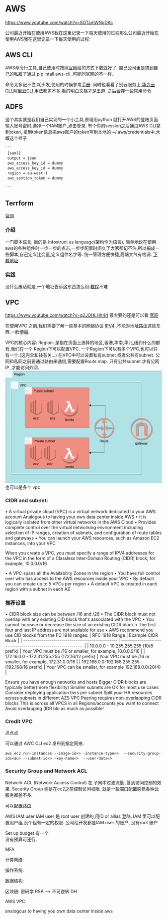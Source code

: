 # AWS

https://www.youtube.com/watch?v=SOTamWNgDKc

公司最近开始在使用AWS我在这里记录一下每天使用的过程那么公司最近开始在使用AWS我在这里记录一下每天使用的过程:

## AWS CLI
 
 AWS命令行工具,自己使用时按照[官网](https://docs.aws.amazon.com/cli/latest/userguide/getting-started-install.html)给的方式下载就好了.
 自己公司里是搞到自己的私服了通过 pip intall aws-cli ,可能同官网的不一样.

 命令太多记不住,耗头发,使用的时候参考[手册](https://awscli.amazonaws.com/v2/documentation/api/latest/reference/index.html).
 同时也看看了别云服务上,[华为云CLI](https://support.huaweicloud.com/qs-hcli/hcli_02.html),[阿里云CLI](https://help.aliyun.com/product/29991.html) 用法都差不多,看的明白文档才是王道.
 之后会存一些常用命令

## ADFS

  这个其实就是我们自己实现的一个小工具,原理用python 就打开AWS的登陆页面输入账号密码,选择一个IAM账户,点击登录.
  有个你的session之后通过AWS CLI拿到token, 拿到token信息把aws账户的token写到本地的 ~/.aws/credentials中,大概这个样子


    ```
     [saml]
     output = json
     aws_access_key_id = dummy
     aws_access_key_id = dummy
     region = eu-west-1
     aws_sestion_token = dummy

    ```

## Terrform   
 [官网](https://www.terraform.io/)     
 ### 介绍
 一门脚本语言, 目的是 Infostruct as language(架构作为语言), 简单地说在使用aws的各种组件时一步一步的点击,一步步配置时间久了大家都记不住,所以搞成一些脚本,自己定义比变量,定义组件名字等. 统一管理方便快捷,高端大气有格调.
 [下载地址](https://www.terraform.io/downloads)
 ### 实践
 没什么废话就是,一个地址告诉这东西怎么用:[教程](https://learn.hashicorp.com/collections/terraform/aws-get-started)不难



## VPC
https://www.youtube.com/watch?v=g2JOHLHh4rI
最主要的还是可以看 [官网](https://docs.aws.amazon.com/vpc/latest/userguide/what-is-amazon-vpc.html)

在使用VPC 之前,我们需要了解一些基本的网络协议 [IPV4](../network/networkLayer.md) ,不能对地址路由这些东西,一脸懵逼.

VPC的核心内容:
Region: 是指在页面上选择的地区,香港,华南,华北,纽约什么的都有,我们在一个 Region下可以配置VPC.
一个Region下可以有多个VPC,也可以只有一个.(这完全和钱有关...)
在VPC中可以设置私有subnet 或者公共有subnet.
公网和私网之前要通过路由来通信,需要配置Route map.
只有公共subnet 才有公网IP ,才能访问外网.
![VPC](../assets/vpc.png) 也可以是多个 vpc

### CIDR and subnet:

• A virtual private cloud (VPC) is a virtual network dedicated to your AWS
account
Analogous to having your own data center inside AWS
• It is logically isolated from other virtual networks in the AWS Cloud
• Provides complete control over the virtual networking environment
including selection of IP ranges, creation of subnets, and configuration of
route tables and gateways
• You can launch your AWS resources, such as Amazon EC2 instances, into
your VPC



When you create a VPC, you must specify a range of IPV4 addresses for the VPC in the form of a Classless Inter-Domain
Routing (CIDR) block; for example, 10.0.0.0/16

• A VPC spans all the Availability Zones in the region
• You have full control over who has access to the AWS resources
inside your VPC
• By default you can create up to 5 VPCs per region
• A default VPC is created in each region with a subnet in each AZ


### 推荐设置
• CIDR block size can be between /16 and /28
• The CIDR block must not overlap with any existing CID block
that's associated with the VPC
• You cannot increase or decrease the size of an existing CIDR
block
• The first four and last IP address are not available for use
• AWS recommend you use CID blocks from the FC 1918
ranges:
| RFC 1918 Range                                  | Example CIDR Block                                          | 
| ----------------------------------------------- | ----------------------------------------------------------- | 
| 10.0.0.0 - 10.255.255.255 (10/8 prefix)         | Your VPC must be /16 or smaller, for example, 10.0.0.0/16   | 
| 172.16.0.0 - 172.31.255.255 (172.16/12 prefix)  | Your VPC must be /16 or smaller, for example, 172.31.0.0/16 | 
| 192.168.0.0-192.168.255.255 (192.168/16 prefix) | Your VPC can be smaller, for example 192.168.0.0/20(4)      | 

Ensure you have enough networks and hosts
Bigger CIDR blocks are typically better(more flexibility)
Smaller subnets are OK for most use cases
Consider deploying application tiers per subnet
Split your HA resources across subnets in different AZS
VPC Peering requires non-overlapping CIDR blocks
This is across all VPCS in all Regions/accounts you want to connect
Avoid overlapping (IDR blo as much as possible!

### Credit VPC
点点点


可以通过 AWC CLI ec2 发布到指定网络.
```
aws ec2 run-instances --image-id<> -instance-type<>  --security-group-ids<au> --subnet-id<> -key-name<>  --user-data<>
```

### Security Group and Network ACL
Network ACL (Network Access Control) 在 子网中过滤流量 ,答到访问控制的效果.
Security Group 则是在ec2之前控制访问权限. 就是一些端口配置感觉各种云服务都差不多.






可以配置路由

AWS IAM user
IAM user 是 root user 创建的,用ID or allias 登陆.
IAM 里可以配置用户组,没个组有一定的权限.
公司给开发都是IAM user 的账户, 没有root 账户

Set up budget
有一个    
没有预算可还行.

MFA





计算网络: 

操作系统:

数据结构:


区块链:
    密码学
         RSA --> 不可逆转 
         DH    

AWS
   VPC

analogous to having you own data center inside aws   
